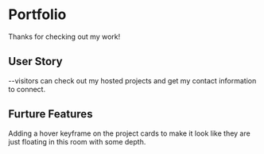 # Portfolio
Thanks for checking out my work!

## User Story
--visitors can check out my hosted projects and get my contact information to connect.

## Furture Features
Adding a hover keyframe on the project cards to make it look like 
they are just floating in this room with some depth.

